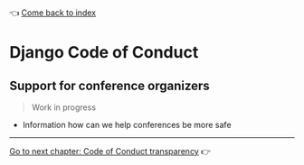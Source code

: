 :point_left: [Come back to index](README.md)

# Django Code of Conduct

## Support for conference organizers

> Work in progress

- Information how can we help conferences be more safe

----

[Go to next chapter: Code of Conduct transparency](transparency.md) :point_right:


